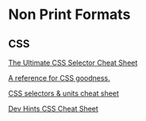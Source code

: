 # Non Print Formats

## CSS

[The Ultimate CSS Selector Cheat Sheet](https://www.adtrak.co.uk/blog/the-ultimate-css-selectors-cheatsheet/)

[A reference for CSS goodness.](https://adam-marsden.co.uk/css-cheat-sheet)

[CSS selectors & units cheat sheet](https://learn-the-web.algonquindesign.ca/topics/css-selectors-units-cheat-sheet/#selectors)

[Dev Hints CSS Cheat Sheet](https://devhints.io/css)
